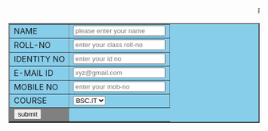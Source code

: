  <html>
 <head>
 <title>registration page</title>
 </head>
 <body>
 <center>
 <form id=registration method="post">
 <table border="2px" bgcolor="skyblue" align="center">
 <marquee>REGISTRATION FORM</marquee>
 <tr><td>NAME</td>
 <td><input type="text" name="fname" id="input" placeholder="please enter your name" required></td>
 </tr>
 <tr>
 <td>ROLL-NO</td>
 <td><input type="text" placeholder="enter your class roll-no" required></td>
 </tr>
 <tr>
 <td>IDENTITY NO</td>
 <td><input type="text" placeholder="enter your id no" required></td>
 </tr>
 <tr>
 <td>E-MAIL ID</td>
 <td><input type="email" placeholder="xyz@gmail.com" required></td>
 </tr>
 <tr>
 <td>MOBILE NO</td>
 <td><input type="number" placeholder="enter your mob-no" required></td>
 </tr>
 <tr>
 <td>COURSE</td>
 <td><select>
 <option>BSC.IT</option>
 <option>BCA</option>
 <option>BBA</option>
 </select>
 </td></tr>
 <tr>
 <td calspan="2" bgcolor="gray"><input type="submit" value="submit" name="button"></td>
 </tr>
 </table>
 </form>
 </center>
 </body>
 </html>
